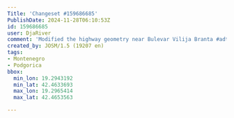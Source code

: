 ```yaml
---
Title: 'Changeset #159686685'
PublishDate: 2024-11-28T06:10:53Z
id: 159686685
user: DjaRiver
comment: 'Modified the highway geometry near Bulevar Vilija Branta #adt'
created_by: JOSM/1.5 (19207 en)
tags:
- Montenegro
- Podgorica
bbox:
  min_lon: 19.2943192
  min_lat: 42.4633693
  max_lon: 19.2965414
  max_lat: 42.4653563

---
```

